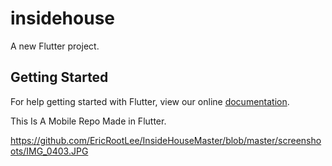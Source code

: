 # insidehouse

A new Flutter project.

## Getting Started

For help getting started with Flutter, view our online
[documentation](https://flutter.io/).


This Is A Mobile Repo Made in Flutter.

https://github.com/EricRootLee/InsideHouseMaster/blob/master/screenshoots/IMG_0403.JPG
